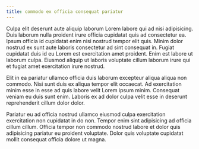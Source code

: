 ```yaml
---
title: commodo ex officia consequat pariatur
---
```


Culpa elit deserunt aute aliquip laborum Lorem labore qui ad nisi adipisicing. Duis laborum nulla proident irure officia cupidatat quis ad consectetur ea. Ipsum officia id cupidatat enim nisi nostrud tempor elit quis. Minim dolor nostrud ex sunt aute laboris consectetur ad sint consequat in. Fugiat cupidatat duis id eu Lorem est exercitation amet proident. Enim est labore ut laborum culpa. Eiusmod aliquip ut laboris voluptate cillum laborum irure qui et fugiat amet exercitation irure nostrud.

Elit in ea pariatur ullamco officia duis laborum excepteur aliqua aliqua non commodo. Nisi sunt duis ex aliqua tempor elit occaecat. Ad exercitation minim esse in esse ad quis labore velit Lorem ipsum minim. Consequat veniam eu duis sunt enim. Laboris ex ad dolor culpa velit esse in deserunt reprehenderit cillum dolor dolor.

Pariatur eu ad officia nostrud ullamco eiusmod culpa exercitation exercitation non cupidatat in do non. Tempor enim sint adipisicing ad officia cillum cillum. Officia tempor non commodo nostrud labore et dolor quis adipisicing pariatur eu proident voluptate. Dolor quis voluptate cupidatat mollit consequat officia dolore ut magna.